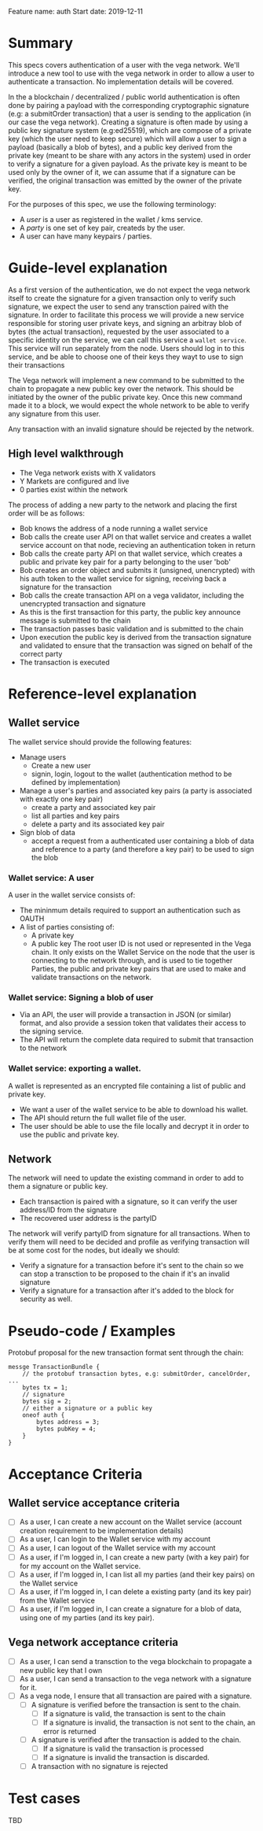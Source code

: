 Feature name: auth
Start date: 2019-12-11

# Summary
This specs covers authentication of a user with the vega network.
We'll introduce a new tool to use with the vega network in order to allow a user to authenticate a transaction.
No implementation details will be covered.

In the a blockchain / decentralized / public world authentication is often done by pairing a payload with the corresponding cryptographic signature (e.g: a submitOrder transaction) that a user is sending to the application (in our case the vega network).
Creating a signature is often made by using a public key signature system (e.g:ed25519), which are compose of a private key (which the user need to keep secure) which will allow a user to sign a payload (basically a blob of bytes), and a public key derived from the private key (meant to be share with any actors in the system) used in order to verify a signature for a given payload. As the private key is meant to be used only by the owner of it, we can assume that if a signature can be verified, the original transaction was emitted by the owner of the private key.

For the purposes of this spec, we use the following terminology:
- A _user_ is a user as registered in the wallet / kms service.
- A _party_ is one set of key pair, createds by the user.
- A user can have many keypairs / parties.


# Guide-level explanation

As a first version of the authentication, we do not expect the vega network itself to create the signature for a given transaction only to verify such signature, we expect the user to send any transction paired with the signature.
In order to facilitate this process we will provide a new service responsible for storing user private keys, and signing an arbitray blob of bytes (the actual transaction), requested by the user associated to a specific identity on the service, we can call this service a `wallet service`. This service will run separately from the node.
Users should log in to this service, and be able to choose one of their keys they wayt to use to sign their transactions

The Vega network will implement a new command to be submitted to the chain to propagate a new public key over the network. This should be initiated by the owner of the public private key.
Once this new command made it to a block, we would expect the whole network to be able to verify any signature from this user.

Any transaction with an invalid signature should be rejected by the network.

## High level walkthrough
- The Vega network exists with X validators
- Y Markets are configured and live
- 0 parties exist within the network

The process of adding a new party to the network and placing the first order will be as follows:
- Bob knows the address of a node running a wallet service
- Bob calls the create user API on that wallet service and creates a wallet service account on that node, recieving an authentication token in return
- Bob calls the create party API on that wallet service, which creates a public and private key pair for a party belonging to the user 'bob'
- Bob creates an order object and submits it (unsigned, unencrypted) with his auth token to the wallet service for signing, receiving back a signature for the transaction
- Bob calls the create transaction API on a vega validator, including the unencrypted transaction and signature
- As this is the first transaction for this party, the public key announce message is submitted to the chain
- The transaction passes basic validation and is submitted to the chain
- Upon execution the public key is derived from the transaction signature and validated to ensure that the transaction was signed on behalf of the correct party
- The transaction is executed

# Reference-level explanation

## Wallet service

The wallet service should provide the following features:

- Manage users
	- Create a new user
	- signin, login, logout to the wallet (authentication method to be defined by implementation)
- Manage a user's parties and associated key pairs (a party is associated with exactly one key pair)
	- create a party and associated key pair
	- list all parties and key pairs
	- delete a party and its associated key pair
- Sign blob of data
	- accept a request from a authenticated user containing a blob of data and reference to a party (and therefore a key pair) to be used to sign the blob

### Wallet service: A user
A user in the wallet service consists of:
- The mininmum details required to support an authentication such as OAUTH
- A list of parties consisting of:
  - A private key
  - A public key
The root user ID is not used or represented in the Vega chain. It only exists on the Wallet Service on the node that the user is connecting to the network through, and is used to tie together Parties, the public and private key pairs that are used to make and validate transactions on the network.

### Wallet service: Signing a blob of user
- Via an API, the user will provide a transaction in JSON (or similar) format, and also provide a session token that validates their access to the signing service.
- The API will return the complete data required to submit that transaction to the network

### Wallet service: exporting a wallet.
A wallet is represented as an encrypted file containing a list of public and private key.
- We want a user of the wallet service to be able to download his wallet.
- The API should return the full wallet file of the user.
- The user should be able to use the file locally and decrypt it in order to use the public and private key.
 
## Network

The network will need to update the existing command in order to add to them a signature or public key.

- Each transaction is paired with a signature, so it can verify the user address/ID from the signature
- The recovered user address is the partyID


The network will verify partyID from signature for all transactions.
When to verify them will need to be decided and profile as verifying transaction will be at some cost for the nodes, but ideally we should:

- Verify a signature for a transaction before it's sent to the chain so we can stop a transction to be proposed to the chain if it's an invalid signature
- Verify a signature for a transaction after it's added to the block for security as well.


# Pseudo-code / Examples

Protobuf proposal for the new transaction format sent through the chain:
```
messge TransactionBundle {
	// the protobuf transaction bytes, e.g: submitOrder, cancelOrder, ...
	bytes tx = 1;
	// signature
	bytes sig = 2;
	// either a signature or a public key
	oneof auth {
		bytes address = 3;
		bytes pubKey = 4;
	}
}
```

# Acceptance Criteria
## Wallet service acceptance criteria

- [ ] As a user, I can create a new account on the Wallet service (account creation requirement to be implementation details)
- [ ] As a user, I can login to the Wallet service with my account
- [ ] As a user, I can logout of the Wallet service with my account
- [ ] As a user, if I'm logged in, I can create a new party (with a key pair) for for my account on the Wallet service.
- [ ] As a user, if I'm logged in, I can list all my parties (and their key pairs) on the Wallet service
- [ ] As a user, if I'm logged in, I can delete a existing party (and its key pair) from the Wallet service
- [ ] As a user, if I'm logged in, I can create a signature for a blob of data, using one of my parties (and its key pair).

## Vega network acceptance criteria

- [ ] As a user, I can send a transction to the vega blockchain to propagate a new public key that I own
- [ ] As a user, I can send a transaction to the vega network with a signature for it.
- [ ] As a vega node, I ensure that all transaction are paired with a signature.
  - [ ] A signature is verified before the transaction is sent to the chain.
	- [ ] If a signature is valid, the transaction is sent to the chain
	- [ ] If a signature is invalid, the transaction is not sent to the chain, an error is returned
  - [ ] A signature is verified after the transaction is added to the chain.
	- [ ] If a signature is valid the transaction is processed
	- [ ] If a signature is invalid the transaction is discarded.
  - [ ] A transaction with no signature is rejected

# Test cases
TBD

